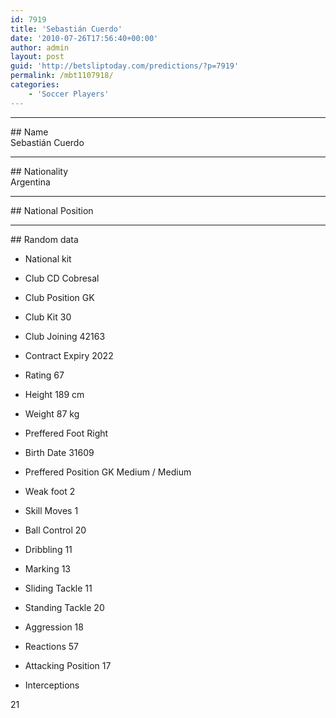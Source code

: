 ```yaml
---
id: 7919
title: 'Sebastián Cuerdo'
date: '2010-07-26T17:56:40+00:00'
author: admin
layout: post
guid: 'http://betsliptoday.com/predictions/?p=7919'
permalink: /mbt1107918/
categories:
    - 'Soccer Players'
---
```


- - - - - -

\## Name  
 Sebastián Cuerdo

- - - - - -

\## Nationality  
 Argentina

- - - - - -

\## National Position

- - - - - -

\## Random data

- National kit
- Club
 CD Cobresal

- Club Position
 GK

- Club Kit
 30

- Club Joining
 42163

- Contract Expiry
 2022

- Rating
 67

- Height
 189 cm

- Weight
 87 kg

- Preffered Foot
 Right

- Birth Date
 31609

- Preffered Position
 GK Medium / Medium

- Weak foot
 2

- Skill Moves
 1

- Ball Control
 20

- Dribbling
 11

- Marking
 13

- Sliding Tackle
 11

- Standing Tackle
 20

- Aggression
 18

- Reactions
 57

- Attacking Position
 17

- Interceptions

 21